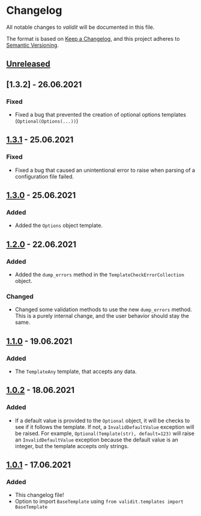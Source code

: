 # Changelog

All notable changes to *validit* will be documented in this file.

The format is based on [Keep a Changelog](https://keepachangelog.com/en/1.0.0/),
and this project adheres to [Semantic Versioning](https://semver.org/spec/v2.0.0.html).

## [Unreleased]

## [1.3.2] - 26.06.2021

### Fixed

- Fixed a bug that prevented the creation of optional options templates
  (`Optional(Options(...))`)


## [1.3.1] - 25.06.2021

### Fixed

- Fixed a bug that caused an unintentional error to raise when parsing of a
  configuration file failed.

## [1.3.0] - 25.06.2021

### Added

- Added the `Options` object template.

## [1.2.0] - 22.06.2021

### Added

- Added the `dump_errors` method in the `TemplateCheckErrorCollection` object.

### Changed

- Changed some validation methods to use the new `dump_errors` method.
  This is a purely internal change, and the user behavior should stay the same.

## [1.1.0] - 19.06.2021

### Added

- The `TemplateAny` template, that accepts any data.

## [1.0.2] - 18.06.2021

### Added

- If a default value is provided to the `Optional` object, it will be checks to
  see if it follows the template. If not, a `InvalidDefaultValue` exception will
  be raised. For example, `Optional(Template(str), default=123)` will raise an
  `InvalidDefaultValue` exception because the default value is an integer, but
  the template accepts only strings.

## [1.0.1] - 17.06.2021

### Added

- This changelog file!
- Option to import `BaseTemplate` using `from validit.templates import BaseTemplate`

[Unreleased]: https://github.com/reala10n/validit/compare/v1.3.2...HEAD
[1.3.1]: https://github.com/reala10n/validit/compare/v1.3.1...v1.3.2
[1.3.1]: https://github.com/reala10n/validit/compare/v1.3.0...v1.3.1
[1.3.0]: https://github.com/reala10n/validit/compare/v1.2.0...v1.3.0
[1.2.0]: https://github.com/reala10n/validit/compare/v1.1.0...v1.2.0
[1.1.0]: https://github.com/reala10n/validit/compare/v1.0.2...v1.1.0
[1.0.2]: https://github.com/reala10n/validit/compare/v1.0.1...v1.0.2
[1.0.1]: https://github.com/reala10n/validit/compare/v1.0.0...v1.0.1
[1.0.0]: https://github.com/reala10n/validit/releases/tag/v1.0.0
